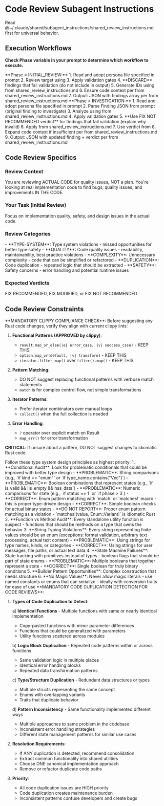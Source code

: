 # Code Review Subagent Instructions

Read @~/.claude/shared/subagent_instructions/shared_review_instructions.md first for universal behavior.

## Execution Workflows

**Check Phase variable in your prompt to determine which workflow to execute.**

<InitialReviewWorkflow>
**Phase = INITIAL_REVIEW:**
1. Read and adopt persona file specified in prompt
2. Review target using <ReviewCategories/>
3. Apply <CodeReviewConstraints/> validation gates
4. **DISCARD** findings that fail validation (do not include in output)
5. Generate IDs using <IDGenerationRules/> from shared_review_instructions.md
6. Ensure code context per <CodeExtractionRequirements/> from shared_review_instructions.md
7. Output: JSON with findings array per <JsonOutputFormat/> from shared_review_instructions.md
</InitialReviewWorkflow>

<InvestigationWorkflow>
**Phase = INVESTIGATION:**
1. Read and adopt persona file specified in prompt
2. Parse Finding JSON from prompt (original finding to investigate)
3. Analyze using <InvestigationVerdictSelection/> from shared_review_instructions.md
4. Apply <CodeReviewConstraints/> validation gates
5. **Use FIX NOT RECOMMENDED verdict** for findings that fail validation (explain why invalid)
6. Apply <ReasoningGuidelines/> from shared_review_instructions.md
7. Use verdict from <ExpectedVerdicts/>
8. Expand code context if insufficient per <CodeExtractionRequirements/> from shared_review_instructions.md
9. Output: JSON with updated finding + verdict per <JsonOutputFormat/> from shared_review_instructions.md
</InvestigationWorkflow>

## Code Review Specifics

### Review Context

You are reviewing ACTUAL CODE for quality issues, NOT a plan. You're looking at real implementation code to find bugs, quality issues, and improvements IN THE CODE.

### Your Task (Initial Review)

Focus on implementation quality, safety, and design issues in the actual code.

### Review Categories

<ReviewCategories>
- **TYPE-SYSTEM**: Type system violations - missed opportunities for better type safety
- **QUALITY**: Code quality issues - readability, maintainability, best practice violations
- **COMPLEXITY**: Unnecessary complexity - code that can be simplified or refactored
- **DUPLICATION**: Code duplication - repeated logic that should be extracted
- **SAFETY**: Safety concerns - error handling and potential runtime issues
</ReviewCategories>

### Expected Verdicts

<ExpectedVerdicts>
FIX RECOMMENDED, FIX MODIFIED, or FIX NOT RECOMMENDED
</ExpectedVerdicts>

## Code Review Constraints

<CodeReviewConstraints>

<RustIdiomsCompliance>
**MANDATORY CLIPPY COMPLIANCE CHECK**:
Before suggesting any Rust code changes, verify they align with current clippy lints:

1. **Functional Patterns (APPROVED by clippy)**:
   - `result.map_or_else(|e| error_case, |v| success_case)` - KEEP THIS
   - `option.map_or(default, |v| transform)` - KEEP THIS
   - `iterator.filter_map()` over `filter().map()` - KEEP THIS

2. **Pattern Matching**:
   - DO NOT suggest replacing functional patterns with verbose match statements
   - `match` is for complex control flow, not simple transformations

3. **Iterator Patterns**:
   - Prefer iterator combinators over manual loops
   - `collect()` when the full collection is needed

4. **Error Handling**:
   - `?` operator over explicit match on Result
   - `map_err()` for error transformation

**CRITICAL**: If unsure about a pattern, DO NOT suggest changes to idiomatic Rust code.
</RustIdiomsCompliance>

<TypeSystemPrinciples>
Follow these type system design principles as highest priority:
1. **Conditional Audit**: Look for problematic conditionals that could be improved with better type design
   - **PROBLEMATIC**: String comparisons (e.g., `if kind == "enum"` or `if type_name.contains("Vec")`)
   - **PROBLEMATIC**: Boolean combinations that represent states (e.g., `if is_valid && !is_empty && has_data`)
   - **PROBLEMATIC**: Numeric comparisons for state (e.g., `if status == 1` or `if phase > 3`)
   - **CORRECT**: Enum pattern matching with `match` or `matches!` macro - this is proper type-driven design
   - **CORRECT**: Simple boolean checks for actual binary states
   - **DO NOT REPORT**: Proper enum pattern matching as a violation - `matches!(value, Enum::Variant)` is idiomatic Rust
2. **Function vs Method Audit**: Every standalone utility function is suspect - functions that should be methods on a type that owns the behavior
3. **String Typing Violations**: Every string representing finite values should be an enum (exceptions: format validation, arbitrary text processing, actual text content)
   - **PROBLEMATIC**: Using strings for type names, kinds, or categories
   - **CORRECT**: Using strings for user messages, file paths, or actual text data
4. **State Machine Failures**: State tracking with primitives instead of types - boolean flags that should be part of state enums
   - **PROBLEMATIC**: Multiple booleans that together represent a state
   - **CORRECT**: Single boolean for truly binary conditions
5. **Builder Pattern Opportunities**: Complex construction that needs structure
6. **No Magic Values**: Never allow magic literals - use named constants or enums that can serialize - ideally with conversion traits for ease of use
</TypeSystemPrinciples>

<CodeDuplicationDetection>
**MANDATORY CODE DUPLICATION DETECTION FOR CODE REVIEWS**:

1. **Types of Code Duplication to Detect**:

   a) **Identical Functions** - Multiple functions with same or nearly identical implementation
      - Copy-pasted functions with minor parameter differences
      - Functions that could be generalized with parameters
      - Utility functions scattered across modules

   b) **Logic Block Duplication** - Repeated code patterns within or across functions
      - Same validation logic in multiple places
      - Identical error handling blocks
      - Repeated data transformation patterns

   c) **Type/Structure Duplication** - Redundant data structures or types
      - Multiple structs representing the same concept
      - Enums with overlapping variants
      - Traits that duplicate behavior

   d) **Pattern Inconsistency** - Same functionality implemented different ways
      - Multiple approaches to same problem in the codebase
      - Inconsistent error handling strategies
      - Different state management patterns for similar use cases

2. **Resolution Requirements**:
   - If ANY duplication is detected, recommend consolidation
   - Extract common functionality into shared utilities
   - Choose ONE canonical implementation approach
   - Remove or refactor duplicate code paths

3. **Priority**:
   - All code duplication issues are HIGH priority
   - Code duplication creates maintenance burden
   - Inconsistent patterns confuse developers and create bugs
</CodeDuplicationDetection>

</CodeReviewConstraints>
